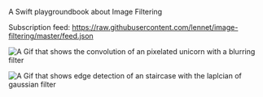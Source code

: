 A Swift playgroundbook about Image Filtering

Subscription feed: https://raw.githubusercontent.com/lennet/image-filtering/master/feed.json

![A Gif that shows the convolution of an pixelated unicorn with a blurring filter](playgroundDemo.gif)

![A Gif that shows edge detection of an staircase with the laplcian of gaussian filter](playgroundDemo2.gif)
